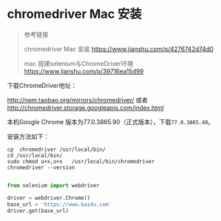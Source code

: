 # chromedriver Mac 安装

> 参考链接
>
> chromedriver Mac 安装
> <https://www.jianshu.com/p/4276742d74d0>
>
> mac 搭建selenium与ChromeDriver环境
> <https://www.jianshu.com/p/39716ea15d99>


下载ChromeDriver地址：

<http://npm.taobao.org/mirrors/chromedriver/>
或者
<http://chromedriver.storage.googleapis.com/index.html>


本机Google Chrome 版本为77.0.3865.90（正式版本），下载`77.0.3865.40`。

安装方法如下：
```
cp  chromedriver /usr/local/bin/
cd /usr/local/bin/
sudo chmod u+x,o+x   /usr/local/bin/chromedriver
chromedriver --version
```

```python

from selenium import webdriver

driver = webdriver.Chrome()
base_url = 'https://www.baidu.com'
driver.get(base_url)
```